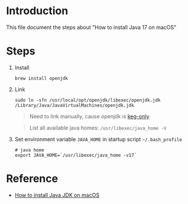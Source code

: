 # Introduction

This file document the steps about "How to install Java 17 on macOS"


# Steps

1. Install

    ``` shell
    brew install openjdk
    ```

2. Link

    ``` shell
    sudo ln -sfn /usr/local/opt/openjdk/libexec/openjdk.jdk /Library/Java/JavaVirtualMachines/openjdk.jdk
    ```
    > Need to link manually, cause openjdk is [keg-only](https://docs.brew.sh/FAQ#what-does-keg-only-mean)

    > List all available java homes: `/usr/libexec/java_home -V`

3. Set environment variable `JAVA_HOME` in startup script `~/.bash_profile`

    ``` shell
    # java home
    export JAVA_HOME=`/usr/libexec/java_home -v17`
    ```

# Reference

- [How to install Java JDK on macOS](https://mkyong.com/java/how-to-install-java-on-mac-osx/)
